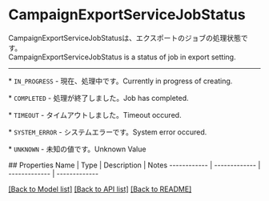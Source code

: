 # CampaignExportServiceJobStatus

<div lang=\"ja\">CampaignExportServiceJobStatusは、エクスポートのジョブの処理状態です。</div> <div lang=\"en\">CampaignExportServiceJobStatus is a status of job in export setting.</div> <hr> <p>* <code>IN_PROGRESS</code> - <span lang=\"ja\">現在、処理中です。</span><span lang=\"en\">Currently in progress of creating.</span></p> <p>* <code>COMPLETED</code> - <span lang=\"ja\">処理が終了しました。</span><span lang=\"en\">Job has completed.</span></p> <p>* <code>TIMEOUT</code> - <span lang=\"ja\">タイムアウトしました。</span><span lang=\"en\">Timeout occured.</span></p> <p>* <code>SYSTEM_ERROR</code> - <span lang=\"ja\">システムエラーです。</span><span lang=\"en\">System error occured.</span></p> <p>* <code>UNKNOWN</code> - <span lang=\"ja\">未知の値です。</span><span lang=\"en\">Unknown Value</span></p> 
## Properties
Name | Type | Description | Notes
------------ | ------------- | ------------- | -------------

[[Back to Model list]](../README.md#documentation-for-models) [[Back to API list]](../README.md#documentation-for-api-endpoints) [[Back to README]](../README.md)


